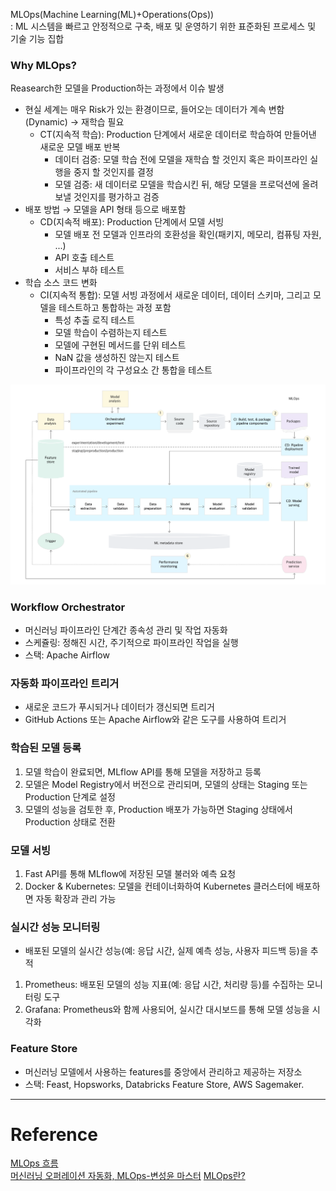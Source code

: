 MLOps(Machine Learning(ML)+Operations(Ops))  
: ML 시스템을 빠르고 안정적으로 구축, 배포 및 운영하기 위한 표준화된 프로세스 및 기술 기능 집합

### Why MLOps?
Reasearch한 모델을 Production하는 과정에서 이슈 발생
+ 현실 세계는 매우 Risk가 있는 환경이므로, 들어오는 데이터가 계속 변함(Dynamic) → 재학습 필요 
  - CT(지속적 학습): Production 단계에서 새로운 데이터로 학습하여 만들어낸 새로운 모델 배포 반복
    - 데이터 검증: 모델 학습 전에 모델을 재학습 할 것인지 혹은 파이프라인 실행을 중지 할 것인지를 결정
    - 모델 검증: 새 데이터로 모델을 학습시킨 뒤, 해당 모델을 프로덕션에 올려보낼 것인지를 평가하고 검증
+ 배포 방법 → 모델을 API 형태 등으로 배포함 
  - CD(지속적 배포): Production 단계에서 모델 서빙
    - 모델 배포 전 모델과 인프라의 호환성을 확인(패키지, 메모리, 컴퓨팅 자원, ...)
    - API 호출 테스트
    - 서비스 부하 테스트
+ 학습 소스 코드 변화
  - CI(지속적 통합): 모델 서빙 과정에서 새로운 데이터, 데이터 스키마, 그리고 모델을 테스트하고 통합하는 과정 포함
    - 특성 추출 로직 테스트
    - 모델 학습이 수렴하는지 테스트
    - 모델에 구현된 메서드를 단위 테스트
    - NaN 값을 생성하진 않는지 테스트
    - 파이프라인의 각 구성요소 간 통합을 테스트

![img.png](img.png)
### Workflow Orchestrator
- 머신러닝 파이프라인 단계간 종속성 관리 및 작업 자동화
- 스케쥴링: 정해진 시간, 주기적으로 파이프라인 작업을 실행
- 스택: Apache Airflow

### 자동화 파이프라인 트리거
- 새로운 코드가 푸시되거나 데이터가 갱신되면 트리거
- GitHub Actions 또는 Apache Airflow와 같은 도구를 사용하여 트리거

### 학습된 모델 등록
1. 모델 학습이 완료되면, MLflow API를 통해 모델을 저장하고 등록
2. 모델은 Model Registry에서 버전으로 관리되며, 모델의 상태는 Staging 또는 Production 단계로 설정
3. 모델의 성능을 검토한 후, Production 배포가 가능하면 Staging 상태에서 Production 상태로 전환

### 모델 서빙
1. Fast API를 통해 MLflow에 저장된 모델 불러와 예측 요청
2. Docker & Kubernetes: 모델을 컨테이너화하여 Kubernetes 클러스터에 배포하면 자동 확장과 관리 가능

### 실시간 성능 모니터링
+ 배포된 모델의 실시간 성능(예: 응답 시간, 실제 예측 성능, 사용자 피드백 등)을 추적
1. Prometheus: 배포된 모델의 성능 지표(예: 응답 시간, 처리량 등)를 수집하는 모니터링 도구
2. Grafana: Prometheus와 함께 사용되어, 실시간 대시보드를 통해 모델 성능을 시각화

### Feature Store
+ 머신러닝 모델에서 사용하는 features를 중앙에서 관리하고 제공하는 저장소
+ 스택: Feast, Hopsworks, Databricks Feature Store, AWS Sagemaker.

---
# Reference
[MLOps 흐름](https://cloud.google.com/architecture/mlops-continuous-delivery-and-automation-pipelines-in-machine-learning)  
[머신러닝 오퍼레이션 자동화, MLOps-변성윤 마스터](https://zzsza.github.io/mlops/2018/12/28/mlops/)
[MLOps란?](https://velog.io/@whattsup_kim/MLOps%EB%9E%80)